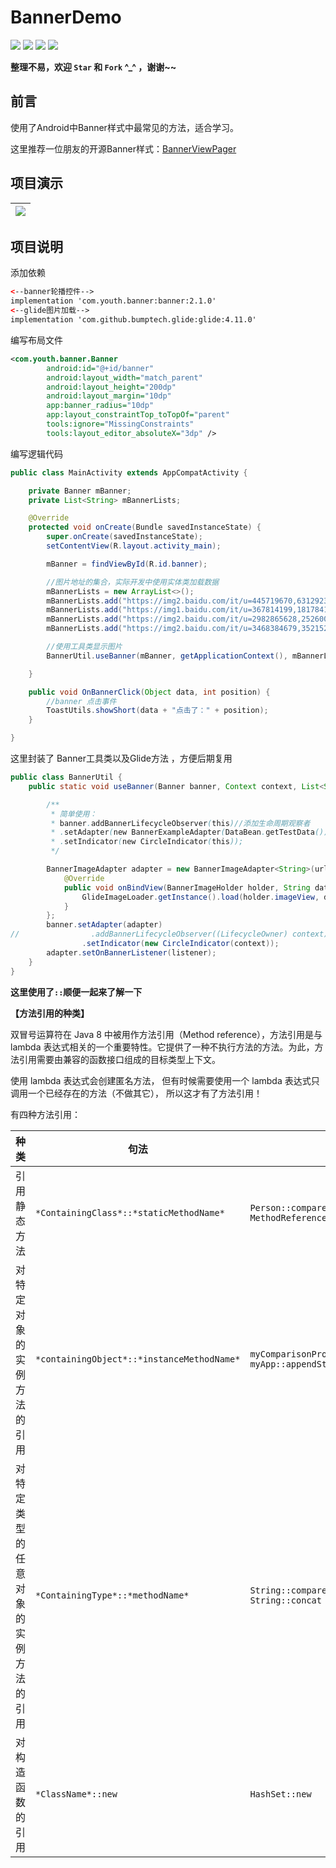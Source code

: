 # BannerDemo

<p align="left" style="">
  <img src="https://img.shields.io/github/last-commit/hongyoudan/BannerDemo"></img>
	<img src="https://img.shields.io/github/languages/count/hongyoudan/BannerDemo"></img>
<img src="https://img.shields.io/github/stars/hongyoudan/BannerDemo?style=social"></img>
<img src="https://img.shields.io/github/watchers/hongyoudan/BannerDemo?style=social"></img>
</p>

**整理不易，欢迎 `Star` 和 `Fork` ^_^ ，谢谢~~**



## 前言

使用了Android中Banner样式中最常见的方法，适合学习。

这里推荐一位朋友的开源Banner样式：[BannerViewPager](https://gitee.com/zhpanvip/BannerViewPager)



## 项目演示

| <img src="https://img-blog.csdnimg.cn/67bcfdbce5fc4a48acf7935fde381569.gif#pic_center"></img> |
| ------------------------------------------------------------ |



## 项目说明

添加依赖

```xml
<--banner轮播控件-->
implementation 'com.youth.banner:banner:2.1.0'
<--glide图片加载-->
implementation 'com.github.bumptech.glide:glide:4.11.0'
```

编写布局文件

```xml
<com.youth.banner.Banner
        android:id="@+id/banner"
        android:layout_width="match_parent"
        android:layout_height="200dp"
        android:layout_margin="10dp"
        app:banner_radius="10dp"
        app:layout_constraintTop_toTopOf="parent"
        tools:ignore="MissingConstraints"
        tools:layout_editor_absoluteX="3dp" />
```

编写逻辑代码

```java
public class MainActivity extends AppCompatActivity {

    private Banner mBanner;
    private List<String> mBannerLists;

    @Override
    protected void onCreate(Bundle savedInstanceState) {
        super.onCreate(savedInstanceState);
        setContentView(R.layout.activity_main);

        mBanner = findViewById(R.id.banner);

        //图片地址的集合，实际开发中使用实体类加载数据
        mBannerLists = new ArrayList<>();
        mBannerLists.add("https://img2.baidu.com/it/u=445719670,631292389&fm=15&fmt=auto&gp=0.jpg");
        mBannerLists.add("https://img1.baidu.com/it/u=367814199,1817841556&fm=26&fmt=auto&gp=0.jpg");
        mBannerLists.add("https://img2.baidu.com/it/u=2982865628,2526002410&fm=26&fmt=auto&gp=0.jpg");
        mBannerLists.add("https://img2.baidu.com/it/u=3468384679,3521528174&fm=26&fmt=auto&gp=0.jpg");

        //使用工具类显示图片
        BannerUtil.useBanner(mBanner, getApplicationContext(), mBannerLists, MainActivity.this::OnBannerClick);

    }

    public void OnBannerClick(Object data, int position) {
        //banner 点击事件
        ToastUtils.showShort(data + "点击了：" + position);
    }

}
```

这里封装了 Banner工具类以及Glide方法 ，方便后期复用

```java
public class BannerUtil {
    public static void useBanner(Banner banner, Context context, List<String> urls, OnBannerListener listener) {

        /**
         * 简单使用：
         * banner.addBannerLifecycleObserver(this)//添加生命周期观察者
         * .setAdapter(new BannerExampleAdapter(DataBean.getTestData()))
         * .setIndicator(new CircleIndicator(this));
         */

        BannerImageAdapter adapter = new BannerImageAdapter<String>(urls) {
            @Override
            public void onBindView(BannerImageHolder holder, String data, int position, int size) {
                GlideImageLoader.getInstance().load(holder.imageView, data);
            }
        };
        banner.setAdapter(adapter)
//                .addBannerLifecycleObserver((LifecycleOwner) context)//添加生命周期观察者
                .setIndicator(new CircleIndicator(context));
        adapter.setOnBannerListener(listener);
    }
}
```



**这里使用了`::`顺便一起来了解一下**

**【方法引用的种类】**

双冒号运算符在 Java 8 中被用作方法引用（Method reference），方法引用是与 lambda 表达式相关的一个重要特性。它提供了一种不执行方法的方法。为此，方法引用需要由兼容的函数接口组成的目标类型上下文。

使用 lambda 表达式会创建匿名方法， 但有时候需要使用一个 lambda 表达式只调用一个已经存在的方法（不做其它）， 所以这才有了方法引用！

有四种方法引用：

| 种类                                 | 句法                                       | 例子                                                         |
| ------------------------------------ | ------------------------------------------ | ------------------------------------------------------------ |
| 引用静态方法                         | `*ContainingClass*::*staticMethodName*`    | `Person::compareByAge` `MethodReferencesExamples::appendStrings` |
| 对特定对象的实例方法的引用           | `*containingObject*::*instanceMethodName*` | `myComparisonProvider::compareByName` `myApp::appendStrings2` |
| 对特定类型的任意对象的实例方法的引用 | `*ContainingType*::*methodName*`           | `String::compareToIgnoreCase` `String::concat`               |
| 对构造函数的引用                     | `*ClassName*::new`                         | `HashSet::new`                                               |







